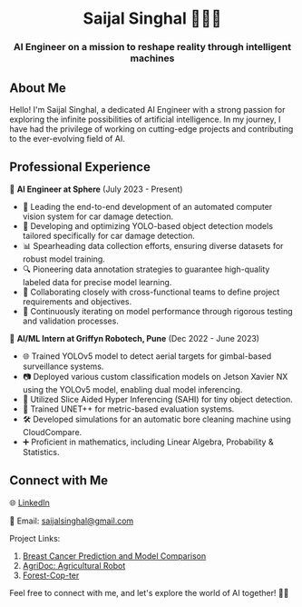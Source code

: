 <h1 align="center">Saijal Singhal 👩🏻‍💻</h1>
<h3 align="center">AI Engineer on a mission to reshape reality through intelligent machines</h3>

## About Me
Hello! I'm Saijal Singhal, a dedicated AI Engineer with a strong passion for exploring the infinite possibilities of artificial intelligence. In my journey, I have had the privilege of working on cutting-edge projects and contributing to the ever-evolving field of AI.

## Professional Experience
🚀 **AI Engineer at Sphere** (July 2023 - Present)
- 🌟 Leading the end-to-end development of an automated computer vision system for car damage detection.
- 🤖 Developing and optimizing YOLO-based object detection models tailored specifically for car damage detection.
- 📊 Spearheading data collection efforts, ensuring diverse datasets for robust model training.
- 🔍 Pioneering data annotation strategies to guarantee high-quality labeled data for precise model learning.
- 🤝 Collaborating closely with cross-functional teams to define project requirements and objectives.
- 🚀 Continuously iterating on model performance through rigorous testing and validation processes.

💼 **AI/ML Intern at Griffyn Robotech, Pune** (Dec 2022 - June 2023)
- 🌐 Trained YOLOv5 model to detect aerial targets for gimbal-based surveillance systems.
- 📷 Deployed various custom classification models on Jetson Xavier NX using the YOLOv5 model, enabling dual model inferencing.
- 🎯 Utilized Slice Aided Hyper Inferencing (SAHI) for tiny object detection.
- 🧪 Trained UNET++ for metric-based evaluation systems.
- 🛠️ Developed simulations for an automatic bore cleaning machine using CloudCompare.
- ➕ Proficient in mathematics, including Linear Algebra, Probability & Statistics.

## Connect with Me
🌐 [LinkedIn](https://www.linkedin.com/in/saijal-singhal-72897b1b5/)

📧 Email: saijalsinghal@gmail.com

Project Links:
1. [Breast Cancer Prediction and Model Comparison](https://github.com/saij19/Breast-Cancer-Detection)
2. [AgriDoc: Agricultural Robot](https://github.com/saij19/Agri-Doc-Final-Year-Proj-)
3. [Forest-Cop-ter](https://github.com/saij19/Forest-cop-ter)

Feel free to connect with me, and let's explore the world of AI together! 🤖✨
